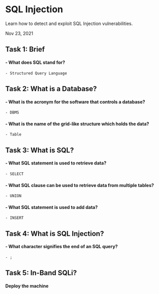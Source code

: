# SQL Injection

Learn how to detect and exploit SQL Injection vulnerabilities.

Nov 23, 2021

## Task 1: Brief
#### - What does SQL stand for?
	- Structured Query Language
	
## Task 2: What is a Database?
#### - What is the acronym for the software that controls a database?
	- DBMS
	
#### - What is the name of the grid-like structure which holds the data?
	- Table
	
## Task 3: What is SQL?
#### - What SQL statement is used to retrieve data?
	- SELECT
	
#### - What SQL clause can be used to retrieve data from multiple tables?
	- UNION
	
#### - What SQL statement is used to add data?
	- INSERT

## Task 4: What is SQL Injection?
#### - What character signifies the end of an SQL query?
	- ;

## Task 5: In-Band SQLi?
#### Deploy the machine 
